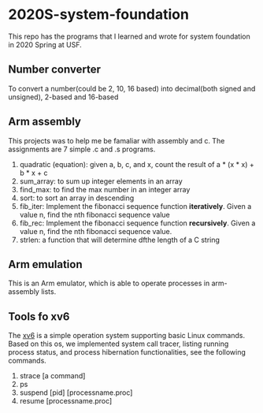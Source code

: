 # 2020S-system-foundation
This repo has the programs that I learned and wrote for system foundation in 2020 Spring at USF. 

## Number converter
To convert a number(could be 2, 10, 16 based) into decimal(both signed and unsigned), 2-based and 16-based

## Arm assembly
This projects was to help me be famaliar with assembly and c. The assignments are 7 simple .c and .s programs.
1. quadratic (equation): given a, b, c, and x, count the result of a * (x * x) + b * x + c
2. sum_array: to sum up integer elements in an array
3. find_max: to find the max number in an integer array
4. sort: to sort an array in descending
5. fib_iter: Implement the fibonacci sequence function **iteratively**. Given a value n, find the nth fibonacci sequence value
6. fib_rec: Implement the fibonacci sequence function **recursively**. Given a value n, find the nth fibonacci sequence value.
7. strlen: a function that will determine dfthe length of a C string

## Arm emulation
This is an Arm emulator, which is able to operate processes in arm-assembly lists. 

## Tools fo xv6
The [xv6](https://pdos.csail.mit.edu/6.828/2012/xv6.html) is a simple operation system supporting basic Linux commands. Based on this os, 
we implemented system call tracer, listing running process status, and process hibernation functionalities, see the following commands. 
1. strace [a command]
2. ps
3. suspend [pid] [processname.proc]
4. resume [processname.proc]
